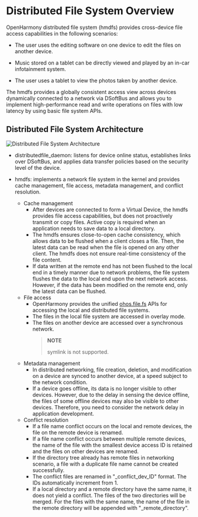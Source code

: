 # Distributed File System Overview
<!--Kit: Core File Kit-->
<!--Subsystem: FileManagement-->
<!--Owner: @wang_zhangjun; @gzhuangzhuang-->
<!--Designer: @wang_zhangjun; @gzhuangzhuang; @renguang1116-->
<!--Tester: @liuhonggang123; @yue-ye2; @juxiaopang-->
<!--Adviser: @foryourself-->

OpenHarmony distributed file system (hmdfs) provides cross-device file access capabilities in the following scenarios:

- The user uses the editing software on one device to edit the files on another device.

- Music stored on a tablet can be directly viewed and played by an in-car infotainment system.

- The user uses a tablet to view the photos taken by another device.

The hmdfs provides a globally consistent access view across devices dynamically connected to a network via DSoftBus and allows you to implement high-performance read and write operations on files with low latency by using basic file system APIs.

## Distributed File System Architecture

![Distributed File System Architecture](figures/distributed-file-system-architecture.png)

- distributedfile_daemon: listens for device online status, establishes links over DSoftBus, and applies data transfer policies based on the security level of the device.

- hmdfs: implements a network file system in the kernel and provides cache management, file access, metadata management, and conflict resolution.
  - Cache management
    - After devices are connected to form a Virtual Device, the hmdfs provides file access capabilities, but does not proactively transmit or copy files. Active copy is required when an application needs to save data to a local directory.
    - The hmdfs ensures close-to-open cache consistency, which allows data to be flushed when a client closes a file. Then, the latest data can be read when the file is opened on any other client. The hmdfs does not ensure real-time consistency of the file content.
    - If data written at the remote end has not been flushed to the local end in a timely manner due to network problems, the file system flushes the data to the local end upon the next network access. However, if the data has been modified on the remote end, only the latest data can be flushed.
  - File access
    - OpenHarmony provides the unified [ohos.file.fs](../reference/apis-core-file-kit/js-apis-file-fs.md) APIs for accessing the local and distributed file systems.
    - The files in the local file system are accessed in overlay mode.
    - The files on another device are accessed over a synchronous network.
        > **NOTE**
        >
        > symlink is not supported.
  - Metadata management
    - In distributed networking, file creation, deletion, and modification on a device are synced to another device, at a speed subject to the network condition.
    - If a device goes offline, its data is no longer visible to other devices. However, due to the delay in sensing the device offline, the files of some offline devices may also be visible to other devices. Therefore, you need to consider the network delay in application development.
  - Conflict resolution
    - If a file name conflict occurs on the local and remote devices, the file on the remote device is renamed.
    - If a file name conflict occurs between multiple remote devices, the name of the file with the smallest device access ID is retained and the files on other devices are renamed.
    - If the directory tree already has remote files in networking scenario, a file with a duplicate file name cannot be created successfully.
    - The conflict files are renamed in "_conflict_dev_ID" format. The IDs automatically increment from 1.
    - If a local directory and a remote directory have the same name, it does not yield a conflict. The files of the two directories will be merged. For the files with the same name, the name of the file in the remote directory will be appended with "_remote_directory".
